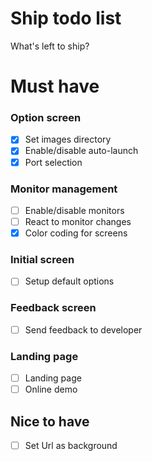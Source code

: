 # Ship todo list

What's left to ship?

# Must have

### Option screen

- [X] Set images directory
- [X] Enable/disable auto-launch
- [X] Port selection

### Monitor management

- [ ] Enable/disable monitors
- [ ] React to monitor changes
- [X] Color coding for screens

### Initial screen

- [ ] Setup default options

### Feedback screen

- [ ] Send feedback to developer

### Landing page

- [ ] Landing page
- [ ] Online demo

## Nice to have

- [ ] Set Url as background

